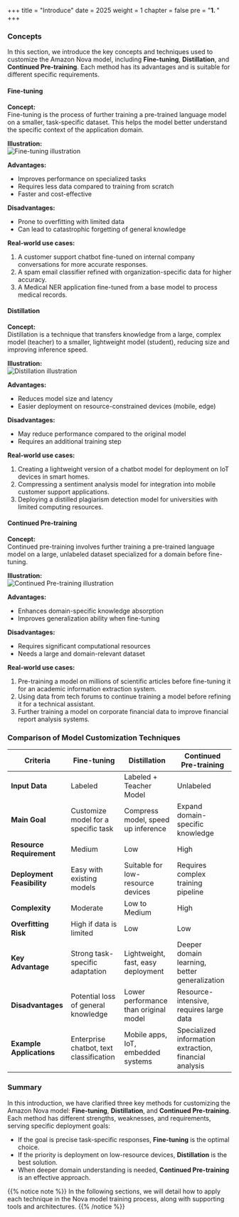 +++
title = "Introduce"
date = 2025
weight = 1
chapter = false
pre = "<b>1. </b>"
+++



### Concepts

In this section, we introduce the key concepts and techniques used to customize the Amazon Nova model, including **Fine-tuning**, **Distillation**, and **Continued Pre-training**. Each method has its advantages and is suitable for different specific requirements.

#### Fine-tuning

**Concept:**  
Fine-tuning is the process of further training a pre-trained language model on a smaller, task-specific dataset. This helps the model better understand the specific context of the application domain.

**Illustration:**  
![Fine-tuning illustration](/images/fine-tune-example.png)

**Advantages:**
- Improves performance on specialized tasks
- Requires less data compared to training from scratch
- Faster and cost-effective

**Disadvantages:**
- Prone to overfitting with limited data
- Can lead to catastrophic forgetting of general knowledge

**Real-world use cases:**
1. A customer support chatbot fine-tuned on internal company conversations for more accurate responses.
2. A spam email classifier refined with organization-specific data for higher accuracy.
3. A Medical NER application fine-tuned from a base model to process medical records.

#### Distillation

**Concept:**  
Distillation is a technique that transfers knowledge from a large, complex model (teacher) to a smaller, lightweight model (student), reducing size and improving inference speed.

**Illustration:**  
![Distillation illustration](/images/distillation-example.png)

**Advantages:**
- Reduces model size and latency
- Easier deployment on resource-constrained devices (mobile, edge)

**Disadvantages:**
- May reduce performance compared to the original model
- Requires an additional training step

**Real-world use cases:**
1. Creating a lightweight version of a chatbot model for deployment on IoT devices in smart homes.
2. Compressing a sentiment analysis model for integration into mobile customer support applications.
3. Deploying a distilled plagiarism detection model for universities with limited computing resources.

#### Continued Pre-training

**Concept:**  
Continued pre-training involves further training a pre-trained language model on a large, unlabeled dataset specialized for a domain before fine-tuning.

**Illustration:**  
![Continued Pre-training illustration](/images/continued-pretraining.png)

**Advantages:**
- Enhances domain-specific knowledge absorption
- Improves generalization ability when fine-tuning

**Disadvantages:**
- Requires significant computational resources
- Needs a large and domain-relevant dataset

**Real-world use cases:**
1. Pre-training a model on millions of scientific articles before fine-tuning it for an academic information extraction system.
2. Using data from tech forums to continue training a model before refining it for a technical assistant.
3. Further training a model on corporate financial data to improve financial report analysis systems.

### Comparison of Model Customization Techniques

| Criteria                 | Fine-tuning                           | Distillation                           | Continued Pre-training                     |
|--------------------------|--------------------------------------|----------------------------------------|--------------------------------------------|
| **Input Data**          | Labeled                              | Labeled + Teacher Model                | Unlabeled                                  |
| **Main Goal**           | Customize model for a specific task | Compress model, speed up inference    | Expand domain-specific knowledge           |
| **Resource Requirement**| Medium                               | Low                                    | High                                       |
| **Deployment Feasibility** | Easy with existing models         | Suitable for low-resource devices     | Requires complex training pipeline         |
| **Complexity**          | Moderate                             | Low to Medium                          | High                                       |
| **Overfitting Risk**    | High if data is limited             | Low                                    | Low                                        |
| **Key Advantage**       | Strong task-specific adaptation     | Lightweight, fast, easy deployment     | Deeper domain learning, better generalization |
| **Disadvantages**       | Potential loss of general knowledge | Lower performance than original model  | Resource-intensive, requires large data    |
| **Example Applications** | Enterprise chatbot, text classification | Mobile apps, IoT, embedded systems | Specialized information extraction, financial analysis |

### Summary

In this introduction, we have clarified three key methods for customizing the Amazon Nova model: **Fine-tuning**, **Distillation**, and **Continued Pre-training**. Each method has different strengths, weaknesses, and requirements, serving specific deployment goals:

- If the goal is precise task-specific responses, **Fine-tuning** is the optimal choice.
- If the priority is deployment on low-resource devices, **Distillation** is the best solution.
- When deeper domain understanding is needed, **Continued Pre-training** is an effective approach.

{{% notice note %}}
In the following sections, we will detail how to apply each technique in the Nova model training process, along with supporting tools and architectures.
{{% /notice %}}